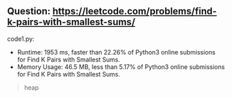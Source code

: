 ## Question: https://leetcode.com/problems/find-k-pairs-with-smallest-sums/

code1.py:
* Runtime: 1953 ms, faster than 22.26% of Python3 online submissions for Find K Pairs with Smallest Sums.
* Memory Usage: 46.5 MB, less than 5.17% of Python3 online submissions for Find K Pairs with Smallest Sums.
> heap